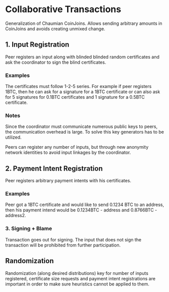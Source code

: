 # Collaborative Transactions

Generalization of Chaumian CoinJoins. Allows sending arbitrary amounts in CoinJoins and avoids creating unmixed change.

## 1. Input Registration

Peer registers an input along with blinded blinded random certificates and ask the coordinator to sign the blind certificates.  

### Examples

The certificates must follow 1-2-5 series. For example if peer registers 1BTC, then he can ask for a signature for a 1BTC certificate or can also ask for 5 signatures for 0.1BTC certificates and 1 signature for a 0.5BTC certificate.  

### Notes

Since the coordinator must communicate numerous public keys to peers, the communication overhead is large. To solve this key generators has to be utilized.

Peers can register any number of inputs, but through new anonymity network identities to avoid input linkages by the coordinator.

## 2. Payment Intent Registration

Peer registers arbitrary payment intents with his certificates.

### Examples

Peer got a 1BTC certificate and would like to send 0.1234 BTC to an address, then his payment intend would be 0.1234BTC - address and 0.8766BTC - address2.  

### 3. Signing + Blame

Transaction goes out for signing. The input that does not sign the transaction will be prohibited from further participation.

## Randomization

Randomization (along desired distributions) key for number of inputs registered, certificate size requests and payment intent registrations are important in order to make sure heuristics cannot be applied to them.
